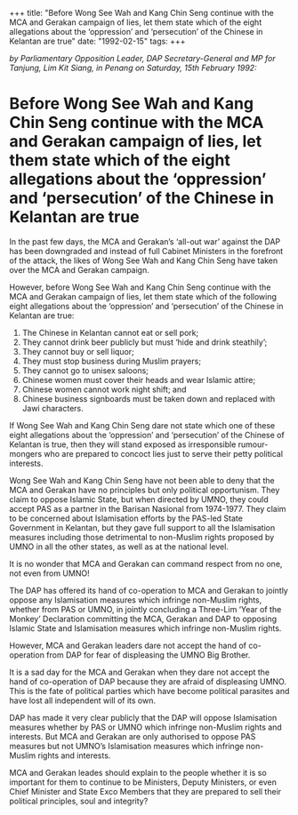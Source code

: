 +++ 
title: "Before Wong See Wah and Kang Chin Seng continue with the MCA and Gerakan campaign of lies, let them state which of the eight allegations about the ‘oppression’ and ‘persecution’ of the Chinese in Kelantan are true"
date: "1992-02-15"
tags:
+++

_by Parliamentary Opposition Leader, DAP Secretary-General and MP for Tanjung, Lim Kit Siang, in Penang on Saturday, 15th February 1992:_

# Before Wong See Wah and Kang Chin Seng continue with the MCA and Gerakan campaign of lies, let them state which of the eight allegations about the ‘oppression’ and ‘persecution’ of the Chinese in Kelantan are true

In the past few days, the MCA and Gerakan’s ‘all-out war’ against the DAP has been downgraded and instead of full Cabinet Ministers in the forefront of the attack, the likes of Wong See Wah and Kang Chin Seng have taken over the MCA and Gerakan campaign.</u>

However, before Wong See Wah and Kang Chin Seng continue with the MCA and Gerakan campaign of lies, let them state which of the following eight allegations about the ‘oppression’ and ‘persecution’ of the Chinese in Kelantan are true:

1.	The Chinese in Kelantan cannot eat or sell pork;
2.	They cannot drink beer publicly but must ‘hide and drink steathily’;
3.	They cannot buy or sell liquor;
4.	They must stop business during Muslim prayers;
5.	They cannot go to unisex saloons;
6.	Chinese women must cover their heads and wear Islamic attire;
7.	Chinese women cannot work night shift; and 
8.	Chinese business signboards must be taken down and replaced with Jawi characters.

If Wong See Wah and Kang Chin Seng dare not state which one of these eight allegations about the ‘oppression’ and ‘persecution’ of the Chinese of Kelantan is true, then they will stand exposed as irresponsible rumour-mongers who are prepared to concoct lies just to serve their petty political interests.

Wong See Wah and Kang Chin Seng have not been able to deny that the MCA and Gerakan have no principles but only political opportunism. They claim to oppose Islamic State, but when directed by UMNO, they could accept PAS as a partner in the Barisan Nasional from 1974-1977. They claim to be concerned about Islamisation efforts by the PAS-led State Government in Kelantan, but they gave full support to all the Islamisation measures including those detrimental to non-Muslim rights proposed by UMNO in all the other states, as well as at the national level.

It is no wonder that MCA and Gerakan can command respect from no one, not even from UMNO!

The DAP has offered its hand of co-operation to MCA and Gerakan to jointly oppose any Islamisation measures which infringe non-Muslim rights, whether from PAS or UMNO, in jointly concluding a Three-Lim ‘Year of the Monkey’ Declaration committing the MCA, Gerakan and DAP to opposing Islamic State and Islamisation measures which infringe non-Muslim rights.

However, MCA and Gerakan leaders dare not accept the hand of co-operation from DAP for fear of displeasing the UMNO Big Brother.

It is a sad day for the MCA and Gerakan when they dare not accept the hand of co-operation of DAP because they are afraid of displeasing UMNO. This is the fate of political parties which have become political parasites and have lost all independent will of its own.

DAP has made it very clear publicly that the DAP will oppose Islamisation measures whether by PAS or UMNO which infringe non-Muslim rights and interests. But MCA and Gerakan are only authorised to oppose PAS measures but not UMNO’s Islamisation measures which infringe non-Muslim rights and interests.

MCA and Gerakan leades should explain to the people whether it is so important for them to continue to be Ministers, Deputy Ministers, or even Chief Minister and State Exco Members that they are prepared to sell their political principles, soul and integrity?
 
